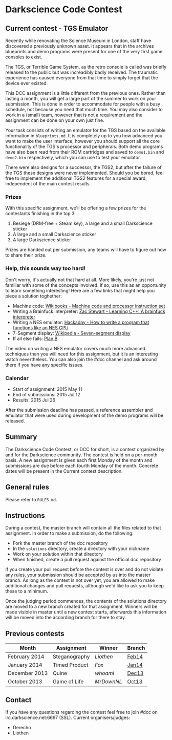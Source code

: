# Darkscience Code Contest

## Current contest - TGS Emulator
Recently while renovating the Science Museum in London, staff have discovered
a previously unknown asset. It appears that in the archives blueprints and demo
programs were present for one of the very first game consoles to exist.

The TGS, or Terrible Game System, as the retro console is called was briefly
released to the public but was increadibly badly received. The traumatic
experience has caused everyone from that time to simply forget that the device
ever existed.

This DCC assignment is a little different from the previous ones. Rather than
lasting a month, you will get a large part of the summer to work on your
submission.  This is done in order to accommodate for people with a busy
schedule, not because you need that much time. You may also consider to work in
a (small) team, however that is not a requirement and the assignment can be
done on your own just fine.

Your task consists of writing an emulator for the TGS based on the available
information in `blueprints.md`. It is completely up to you how advanced you
want to make the user interface, however you should support all the core
functionality of the TGS's processor and peripherals. Both demo programs have
also been read from their ROM cartridges and saved to `demo1.bin` and
`demo2.bin` respectively, which you can use to test your emulator.

There were also designs for a successor, the TGS2, but after the failure of the
TGS these designs were never implemented. Should you be bored, feel free to
implement the additional TGS2 features for a special award, independent of the
main contest results.

### Prizes
With this specific assignment, we'll be offering a few prizes for the
contestants finishing in the top 3.

   1. Besiege (DRM-free + Steam key), a large and a small Darkscience sticker
   2. A large and a small Darkscience sticker
   3. A large Darkscience sticker

Prizes are handed out per submission, any teams will have to figure out how to
share their prize.

### Help, this sounds way too hard!
Don't worry, it's actually not that hard at all. More likely, you're just not
familiar with some of the concepts involved. If so, use this as an opportunity
to learn something interesting! Here are a few links that might help you piece
a solution toghether:

   - Machine code: [Wikibooks - Machine code and processor instruction set](http://en.wikibooks.org/wiki/A-level_Computing/AQA/Computer_Components,_The_Stored_Program_Concept_and_the_Internet/Machine_Level_Architecture/Machine_code_and_processor_instruction_set)
   - Writing a Brainfuck interpreter: [Zac Stewart - Learning C++: A brainfuck interpreter](http://zacstewart.com/2013/09/15/learning-cpp-a-brainfuck-interpreter.html)
   - Writing a NES emulator: [Hackaday - How to write a program that functions like an NES CPU](http://hackaday.com/2012/10/12/emulators-101-how-to-write-a-program-that-functions-like-an-nes-cpu/)
   - 7-Segment display: [Wikipedia - Seven-segment display](http://en.wikipedia.org/wiki/Seven-segment_display)
   - If all else fails: [Plan B](http://www.floristrycourseonline.com/)

The video on writing a NES emulator covers much more advanced techniques than
you will need for this assignment, but it is an interesting watch nevertheless.
You can also join the #dcc channel and ask around there if you have any
specific issues.

### Calendar

   - Start of assignment: 2015 May 11
   - End of submissions: 2015 Jul 12
   - Results: 2015 Jul 26

After the submission deadline has passed, a reference assembler and emulator
that were used during development of the demo programs will be released.

## Summary

The Darkscience Code Contest, or DCC for short, is a contest organized by and
for the Darkscience community. The contest is held on a per-month basis. A new
assignment is given each first Monday of the month and submissions are due
before each fourth Monday of the month. Concrete dates will be present in the
Current contest description.

## General rules
Please refer to `RULES.md`.

## Instructions
During a contest, the master branch will contain all the files related to that
assignment. In order to make a submission, do the following:

   - Fork the master branch of the dcc repository
   - In the `solutions` directory, create a directory with your nickname
   - Work on your solution within that directory
   - When finished, create a pull request against the official dcc repository

If you create your pull request before the contest is over and do not violate
any rules, your submission should be accepted by us into the master branch. As
long as the contest is not over yet, you are allowed to make additional changes
and pull requests, although we'd like to ask you to keep these to a minimum.

Once the judging period commences, the contents of the solutions directory are
moved to a new branch created for that assignment. Winners will be made visible
in master until a new contest starts, afterwards this information will be moved
into the according branch for there to stay.

## Previous contests
Month         | Assignment    | Winner     | Branch
--------------|---------------|------------|------------------------------------------------------
February 2014 | Steganography | *Liothen*  | [Feb14](https://github.com/darkscience/dcc/tree/Feb14)
January 2014  | Timed Product | *Fox*      | [Jan14](https://github.com/darkscience/dcc/tree/Jan14)
December 2013 | Quine         | *whoami*   | [Dec13](https://github.com/darkscience/dcc/tree/Dec13)
October 2013  | Game of Life  | *MrDownNL* | [Oct13](https://github.com/darkscience/dcc/tree/Oct13)

## Contact
If you have any questions regarding the contest feel free to join #dcc on
irc.darkscience.net:6697 (SSL). Current organisers/judges:

   - Derecho
   - Liothen
